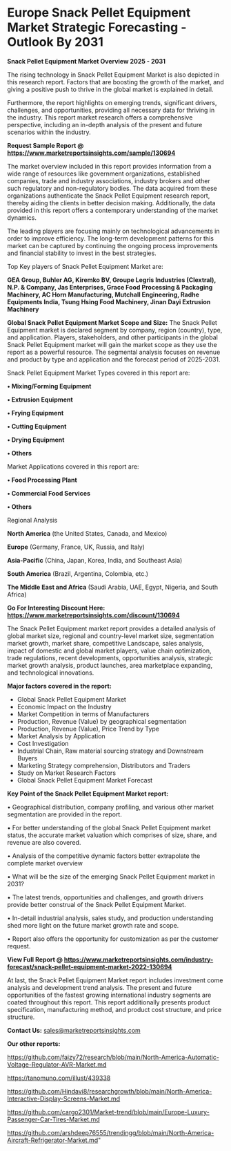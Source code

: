  # Europe Snack Pellet Equipment Market Strategic Forecasting - Outlook By 2031

<Strong> Snack Pellet Equipment Market Overview 2025 - 2031</strong>

The rising technology in Snack Pellet Equipment Market is also depicted in this research report. Factors that are boosting the growth of the market, and giving a positive push to thrive in the global market is explained in detail.

Furthermore, the report highlights on emerging trends, significant drivers, challenges, and opportunities, providing all necessary data for thriving in the industry. This report market research offers a comprehensive perspective, including an in-depth analysis of the present and future scenarios within the industry.

<strong>Request Sample Report @ <a href=https://www.marketreportsinsights.com/sample/130694>https://www.marketreportsinsights.com/sample/130694</a></strong>

The market overview included in this report provides information from a wide range of resources like government organizations, established companies, trade and industry associations, industry brokers and other such regulatory and non-regulatory bodies. The data acquired from these organizations authenticate the Snack Pellet Equipment research report, thereby aiding the clients in better decision making. Additionally, the data provided in this report offers a contemporary understanding of the market dynamics.

The leading players are focusing mainly on technological advancements in order to improve efficiency. The long-term development patterns for this market can be captured by continuing the ongoing process improvements and financial stability to invest in the best strategies.

Top Key players of Snack Pellet Equipment Market are:

<strong>GEA Group, Buhler AG, Kiremko BV, Groupe Legris Industries (Clextral), N.P. & Company, Jas Enterprises, Grace Food Processing & Packaging Machinery, AC Horn Manufacturing, Mutchall Engineering, Radhe Equipments India, Tsung Hsing Food Machinery, Jinan Dayi Extrusion Machinery</strong>

<strong><b>Global Snack Pellet Equipment Market Scope and Size:</b></strong>
The Snack Pellet Equipment market is declared segment by company, region (country), type, and application. Players, stakeholders, and other participants in the global Snack Pellet Equipment market will gain the market scope as they use the report as a powerful resource. The segmental analysis focuses on revenue and product by type and application and the forecast period of 2025-2031.

Snack Pellet Equipment Market Types covered in this report are:

<strong>• Mixing/Forming Equipment

• Extrusion Equipment

• Frying Equipment

• Cutting Equipment

• Drying Equipment

• Others</strong>

Market Applications covered in this report are:

<strong>• Food Processing Plant

• Commercial Food Services

• Others</strong> 

Regional Analysis

<strong>North America</strong> (the United States, Canada, and Mexico)

<strong>Europe</strong> (Germany, France, UK, Russia, and Italy)

<strong>Asia-Pacific</strong> (China, Japan, Korea, India, and Southeast Asia)

<strong>South America</strong> (Brazil, Argentina, Colombia, etc.)

<strong>The Middle East and Africa</strong> (Saudi Arabia, UAE, Egypt, Nigeria, and South Africa)

<strong>Go For Interesting Discount Here: <a href=https://www.marketreportsinsights.com/discount/130694>https://www.marketreportsinsights.com/discount/130694</a></strong>

The Snack Pellet Equipment market report provides a detailed analysis of global market size, regional and country-level market size, segmentation market growth, market share, competitive Landscape, sales analysis, impact of domestic and global market players, value chain optimization, trade regulations, recent developments, opportunities analysis, strategic market growth analysis, product launches, area marketplace expanding, and technological innovations.

<strong><b>Major factors covered in the report:</b></strong>
<ul>
  <li>Global Snack Pellet Equipment Market </li>
  <li>Economic Impact on the Industry</li>
  <li>Market Competition in terms of Manufacturers</li>
  <li>Production, Revenue (Value) by geographical segmentation</li>
  <li>Production, Revenue (Value), Price Trend by Type</li>
  <li>Market Analysis by Application</li>
  <li>Cost Investigation</li>
  <li>Industrial Chain, Raw material sourcing strategy and Downstream Buyers</li>
  <li>Marketing Strategy comprehension, Distributors and Traders</li>
  <li>Study on Market Research Factors</li>
  <li>Global Snack Pellet Equipment Market Forecast</li>
</ul>

<strong><b>Key Point of the Snack Pellet Equipment Market report:</b></strong>

• Geographical distribution, company profiling, and various other market segmentation are provided in the report.

• For better understanding of the global Snack Pellet Equipment market status, the accurate market valuation which comprises of size, share, and revenue are also covered.

• Analysis of the competitive dynamic factors better extrapolate the complete market overview

• What will be the size of the emerging Snack Pellet Equipment market in 2031?

• The latest trends, opportunities and challenges, and growth drivers provide better construal of the Snack Pellet Equipment Market.

• In-detail industrial analysis, sales study, and production understanding shed more light on the future market growth rate and scope.

• Report also offers the opportunity for customization as per the customer request.

<strong><b>View Full Report @ <a href=https://www.marketreportsinsights.com/industry-forecast/snack-pellet-equipment-market-2022-130694>https://www.marketreportsinsights.com/industry-forecast/snack-pellet-equipment-market-2022-130694</a></b></strong>


At last, the Snack Pellet Equipment Market report includes investment come analysis and development trend analysis. The present and future opportunities of the fastest growing international industry segments are coated throughout this report. This report additionally presents product specification, manufacturing method, and product cost structure, and price structure.

<strong>Contact Us:</strong>
sales@marketreportsinsights.com

<strong>Our other reports:</strong>

<a href=https://github.com/faizy72/research/blob/main/North-America-Automatic-Voltage-Regulator-AVR-Market.md>https://github.com/faizy72/research/blob/main/North-America-Automatic-Voltage-Regulator-AVR-Market.md</a>

<a href=https://tanomuno.com/illust/439338>https://tanomuno.com/illust/439338</a>

<a href=https://github.com/Hindavi8/researchgrowth/blob/main/North-America-Interactive-Display-Screens-Market.md>https://github.com/Hindavi8/researchgrowth/blob/main/North-America-Interactive-Display-Screens-Market.md</a>

<a href=https://github.com/cargo2301/Market-trend/blob/main/Europe-Luxury-Passenger-Car-Tires-Market.md>https://github.com/cargo2301/Market-trend/blob/main/Europe-Luxury-Passenger-Car-Tires-Market.md</a>

<a href=https://github.com/arshdeep76555/trendingg/blob/main/North-America-Aircraft-Refrigerator-Market.md>https://github.com/arshdeep76555/trendingg/blob/main/North-America-Aircraft-Refrigerator-Market.md</a>"

